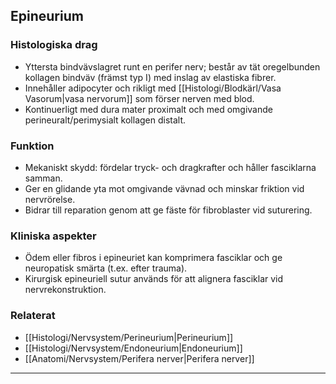## Epineurium

### Histologiska drag
- Yttersta bindvävslagret runt en perifer nerv; består av tät oregelbunden kollagen bindväv (främst typ I) med inslag av elastiska fibrer.
- Innehåller adipocyter och rikligt med [[Histologi/Blodkärl/Vasa Vasorum|vasa nervorum]] som förser nerven med blod.
- Kontinuerligt med dura mater proximalt och med omgivande perineuralt/perimysialt kollagen distalt.

### Funktion
- Mekaniskt skydd: fördelar tryck- och dragkrafter och håller fasciklarna samman.
- Ger en glidande yta mot omgivande vävnad och minskar friktion vid nervrörelse.
- Bidrar till reparation genom att ge fäste för fibroblaster vid suturering.

### Kliniska aspekter
- Ödem eller fibros i epineuriet kan komprimera fasciklar och ge neuropatisk smärta (t.ex. efter trauma).
- Kirurgisk epineuriell sutur används för att alignera fasciklar vid nervrekonstruktion.

### Relaterat
- [[Histologi/Nervsystem/Perineurium|Perineurium]]
- [[Histologi/Nervsystem/Endoneurium|Endoneurium]]
- [[Anatomi/Nervsystem/Perifera nerver|Perifera nerver]]

---
